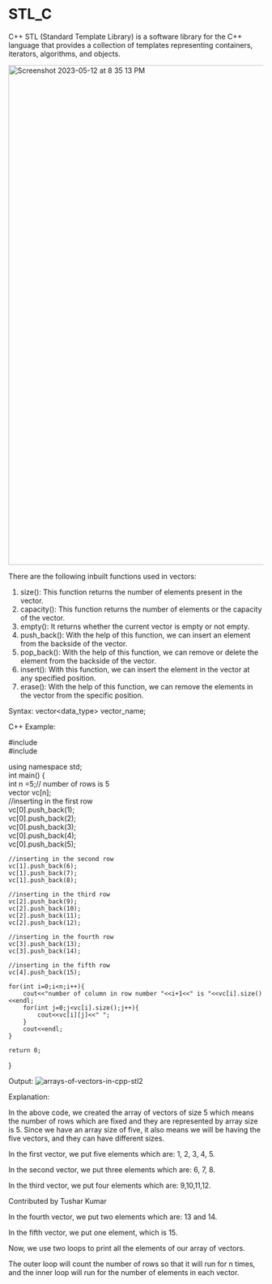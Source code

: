# STL_C
C++ STL (Standard Template Library) is a software library for the C++ language that provides a collection of templates representing containers, iterators, algorithms, and objects.


<img width="987" alt="Screenshot 2023-05-12 at 8 35 13 PM" src="https://github.com/Mr-00-Tuzki/STL_C/assets/100724101/3d479aed-da9c-4852-afc3-f47f13429d76">

There are the following inbuilt functions used in vectors:

1. size(): This function returns the number of elements present in the vector.
2. capacity(): This function returns the number of elements or the capacity of the vector.
3. empty(): It returns whether the current vector is empty or not empty.
4. push_back(): With the help of this function, we can insert an element from the backside of the vector.
5. pop_back(): With the help of this function, we can remove or delete the element from the backside of the vector.
6. insert(): With this function, we can insert the element in the vector at any specified position.
7. erase(): With the help of this function, we can remove the elements in the vector from the specific position.

Syntax: vector<data_type> vector_name;

C++ Example:

#include<iostream>  
#include<vector>  
  
using namespace std;  
int main() {  
    int n =5;// number of rows is 5  
    vector<int> vc[n];  
    //inserting in the first row  
    vc[0].push_back(1);  
    vc[0].push_back(2);  
    vc[0].push_back(3);  
    vc[0].push_back(4);  
    vc[0].push_back(5);  
  
    //inserting in the second row  
    vc[1].push_back(6);  
    vc[1].push_back(7);  
    vc[1].push_back(8);  
      
    //inserting in the third row  
    vc[2].push_back(9);  
    vc[2].push_back(10);  
    vc[2].push_back(11);  
    vc[2].push_back(12);  
      
    //inserting in the fourth row  
    vc[3].push_back(13);  
    vc[3].push_back(14);  
      
    //inserting in the fifth row  
    vc[4].push_back(15);  
      
    for(int i=0;i<n;i++){  
        cout<<"number of column in row number "<<i+1<<" is "<<vc[i].size()<<endl;  
        for(int j=0;j<vc[i].size();j++){  
            cout<<vc[i][j]<<" ";  
        }  
        cout<<endl;  
    }  
  
    return 0;  
}  
  
Output:
  ![arrays-of-vectors-in-cpp-stl2](https://github.com/Mr-00-Tuzki/STL_C/assets/100724101/9e3fa754-adea-49ff-bc10-c4c1ee7e9454)

  
Explanation:

In the above code, we created the array of vectors of size 5 which means the number of rows which are fixed and they are represented by array size is 5. Since we have an array size of five, it also means we will be having the five vectors, and they can have different sizes.

In the first vector, we put five elements which are: 1, 2, 3, 4, 5.

In the second vector, we put three elements which are: 6, 7, 8.

In the third vector, we put four elements which are: 9,10,11,12.
  
  Contributed by Tushar Kumar

In the fourth vector, we put two elements which are: 13 and 14.

In the fifth vector, we put one element, which is 15.

Now, we use two loops to print all the elements of our array of vectors.

The outer loop will count the number of rows so that it will run for n times, and the inner loop will run for the number of elements in each vector.
  
